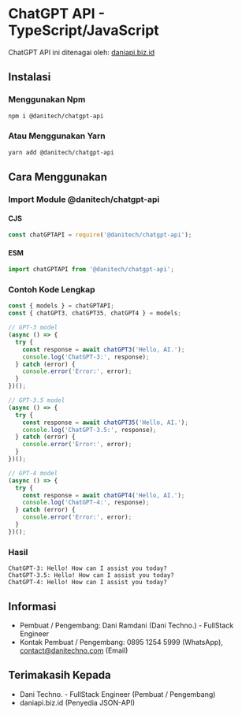 # ChatGPT API - TypeScript/JavaScript
ChatGPT API ini ditenagai oleh: <a href="https://daniapi.biz.id">daniapi.biz.id</a>

## Instalasi
### Menggunakan Npm
```bash
npm i @danitech/chatgpt-api
```

### Atau Menggunakan Yarn
```bash
yarn add @danitech/chatgpt-api
```

## Cara Menggunakan
### Import Module @danitech/chatgpt-api
#### CJS
```javascript
const chatGPTAPI = require('@danitech/chatgpt-api');
```

#### ESM
```javascript
import chatGPTAPI from '@danitech/chatgpt-api';
```

### Contoh Kode Lengkap
```javascript
const { models } = chatGPTAPI;
const { chatGPT3, chatGPT35, chatGPT4 } = models;

// GPT-3 model
(async () => {
  try {
    const response = await chatGPT3('Hello, AI.');
    console.log('ChatGPT-3:', response);
  } catch (error) {
    console.error('Error:', error);
  }
})();

// GPT-3.5 model
(async () => {
  try {
    const response = await chatGPT35('Hello, AI.');
    console.log('ChatGPT-3.5:', response);
  } catch (error) {
    console.error('Error:', error);
  }
})();

// GPT-4 model
(async () => {
  try {
    const response = await chatGPT4('Hello, AI.');
    console.log('ChatGPT-4:', response);
  } catch (error) {
    console.error('Error:', error);
  }
})();
```

### Hasil
```text
ChatGPT-3: Hello! How can I assist you today?
ChatGPT-3.5: Hello! How can I assist you today?
ChatGPT-4: Hello! How can I assist you today?
```

## Informasi
* Pembuat / Pengembang: Dani Ramdani (Dani Techno.) - FullStack Engineer
* Kontak Pembuat / Pengembang: 0895 1254 5999 (WhatsApp), contact@danitechno.com (Email)

## Terimakasih Kepada
* Dani Techno. - FullStack Engineer (Pembuat / Pengembang)
* daniapi.biz.id (Penyedia JSON-API)